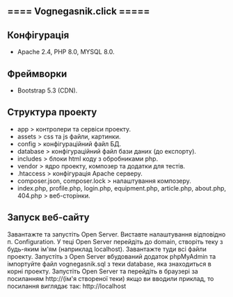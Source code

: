 ==== Vognegasnik.click =====
----------------------------

Конфігурація
------------------------------
+ Apache 2.4, PHP 8.0, MYSQL 8.0.

Фреймворки
------------------------------
+ Bootstrap 5.3 (CDN).

Структура проекту
------------------------------
+ app > контролери та сервіси проекту.
+ assets > css та js файли, картинки.
+ config > конфігураційний файл БД.
+ database > конфігураційний файл бази даних (до експорту).
+ includes > блоки html коду з обробниками php.
+ vendor > ядро проекту, композер та додатки для тестів.
+ .htaccess > конфігурація Apache серверу.
+ composer.json, composer.lock > налаштування композеру.
+ index.php, profile.php, login.php, equipment.php, article.php, about.php, 404.php > веб-сторінки.

Запуск веб-сайту
------------------------------
Завантажте та запустіть Open Server. Виставте налаштування відповідно п. Configuration.
У теці Open Server перейдіть до domain, створіть теку з будь-яким ім'ям (наприклад localhost).
Завантажте туди всі файли проекту. Запустіть з Open Server вбудований додаток phpMyAdmin та імпортуйте
файл vognegasnik.sql з теки database, яка знаходиться в корні проекту.
Запустіть Open Server та перейдіть в браузері за посиланням http://(ім'я створеної теки)
якщо ви вводили приклад, то посилання виглядає так: http://localhost 